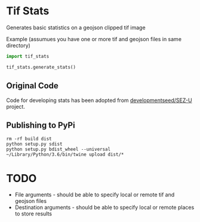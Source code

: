 # Tif Stats

Generates basic statistics on a geojson clipped tif image

Example (assumues you have one or more tif and geojson files in same directory)

```python
import tif_stats

tif_stats.generate_stats()
```

## Original Code

Code for developing stats has been adopted from [developmentseed/SEZ-U](https://github.com/developmentseed/SEZ-U/) project.

## Publishing to PyPi

```
rm -rf build dist
python setup.py sdist
python setup.py bdist_wheel --universal
~/Library/Python/3.6/bin/twine upload dist/*
```

# TODO

* File arguments - should be able to specify local or remote tif and geojson files
* Destination arguments - should be able to specify local or remote places to store results

